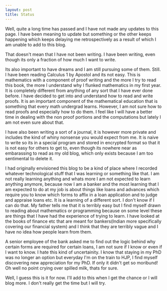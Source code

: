 ```yaml
---
layout: post
title: Status
---
```


Well, quite a long time has passed and I have not made any updates to this page. I have been meaning to update but something or the other keeps happening which keeps delaying me retrospectively as a result of which I am unable to add to this blog.

That doesn't mean that I have not been writing. I have been writing, even though its only a fraction of how much I want to write.

Its also important to have dreams and I am still pursuing some of them. Still. I have been reading Calculus 1 by Apostol and its not easy. This is mathematics with a component of proof writing and the more I try to read this book, the more I understand why I flunked mathematics in my first year. It is completely different from anything of any sort that I have ever done before. I have decided to get into and understand how to read and write proofs. It is an important component of the mathematical education that is something that every math undergrad learns. However, I am not sure how to read proofs and especially how to do them. I feel like I will have a better time in dealing with the non proof portions and the computations but lately I am not even sure about that.

I have also been writing a sort of a journal, it is however more private and includes the kind of whiny nonsense you would expect from me. It is naive to write so its in a special program and stored in encrypted format so that it is not easy for others to get to, even though its nowhere near as embarassing to read as my old blog, which only exists because I am too sentimental to delete it.

I had originally envisioned this blog to be a kind of place where I recorded whatever technological stuff that I was learning or something like that. I am not really learning anything and whats more I am not expected to learn anything anymore, because now I am a banker and the most learning that I am expected to do at my job is about things like loans and advances which require you to know which forms to affix in a loan application and to judge and appraise loans etc. It is a learning of a different sort. I don't know if I can do that. My father tells me that it is terribly easy but I find myself drawn to reading about mathematics or programming because on some level these are things that I have had the experience of trying to learn. I have looked at the books of finance etc that are meant for bankers(Indian more specifically covering our financial system) and I think that they are terribly vague and I have no idea how people learn from them.

A senior employee of the bank asked me to find out the logic behind why certain forms are required for certain loans, I am not sure if I know or even if I want to know. I hate this kind of uncertainity. I know that staying in my PhD was no longer an option but everyday I'm on the train to HJP, I find myself discovering new appreciation for my PhD. If only it didn't get so moribund! Oh well no point crying over spilled milk, thats for sure.

Well, I guess this is it for now. I'll add to this when I get the chance or I will blog more. I don't really get the time but I will try.